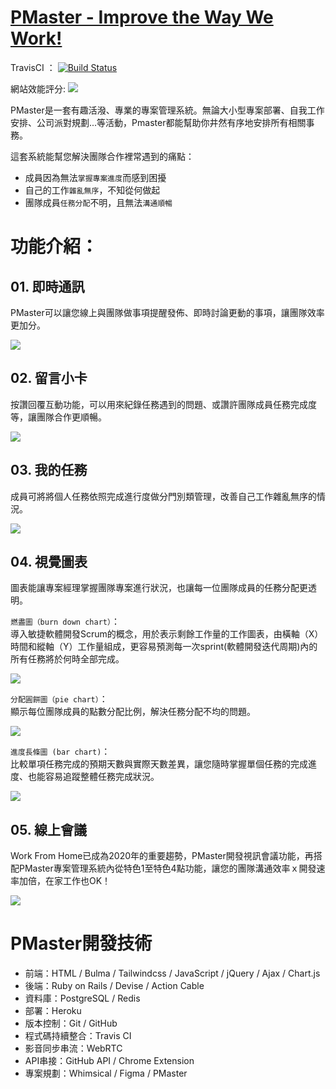 # [PMaster - Improve the Way We Work!](https://www.pmaster.tw/)
TravisCI ： [![Build Status](https://travis-ci.org/https-github-com-tingtinghsu/PMasterProject.svg?branch=DEV)](https://travis-ci.org/https-github-com-tingtinghsu/PMasterProject)

網站效能評分: ![](https://fd-files-production.s3.amazonaws.com/309967/BGiA_q_reNDME3VJcAA5Bw?X-Amz-Expires=300&X-Amz-Date=20201017T101206Z&X-Amz-Algorithm=AWS4-HMAC-SHA256&X-Amz-Credential=AKIAIA2QBI5WP5HA3ZEA/20201017/us-east-1/s3/aws4_request&X-Amz-SignedHeaders=host&X-Amz-Signature=053d5611944fc13a2e0a74d29f0fb937a2d70cebd5b65af9e75d5674f4e435dd)

PMaster是一套有趣活潑、專業的專案管理系統。無論大小型專案部署、自我工作安排、公司派對規劃...等活動，Pmaster都能幫助你井然有序地安排所有相關事務。

這套系統能幫您解決團隊合作裡常遇到的痛點：
- 成員因為無法`掌握專案進度`而感到困擾
- 自己的工作`雜亂無序`，不知從何做起
- 團隊成員`任務分配`不明，且無法`溝通順暢`

# 功能介紹：

## 01. 即時通訊

PMaster可以讓您線上與團隊做事項提醒發佈、即時討論更動的事項，讓團隊效率更加分。 

![](https://i.imgur.com/N1M8OxR.gif)


## 02. 留言小卡

按讚回覆互動功能，可以用來紀錄任務遇到的問題、或讚許團隊成員任務完成度等，讓團隊合作更順暢。  

![](https://i.imgur.com/ISfJ8Ua.gif)

## 03. 我的任務

成員可將將個人任務依照完成進行度做分門別類管理，改善自己工作雜亂無序的情況。  

![](https://i.imgur.com/7vTSVJF.gif)


## 04. 視覺圖表

圖表能讓專案經理掌握團隊專案進行狀況，也讓每一位團隊成員的任務分配更透明。

`燃盡圖（burn down chart）`：  
導入敏捷軟體開發Scrum的概念，用於表示剩餘工作量的工作圖表，由橫軸（X）時間和縱軸（Y）工作量組成，更容易預測每一次sprint(軟體開發迭代周期)內的所有任務將於何時全部完成。

![](https://i.imgur.com/edEHq09.png)  

`分配圓餅圖（pie chart）`：  
顯示每位團隊成員的點數分配比例，解決任務分配不均的問題。  

![](https://i.imgur.com/9EKH3Ch.png)


`進度長條圖 (bar chart)`：  
比較單項任務完成的預期天數與實際天數差異，讓您隨時掌握單個任務的完成進度、也能容易追蹤整體任務完成狀況。  

![](https://i.imgur.com/xtfbFXd.png)

## 05. 線上會議

Work From Home已成為2020年的重要趨勢，PMaster開發視訊會議功能，再搭配PMaster專案管理系統內從特色1至特色4點功能，讓您的團隊溝通效率ｘ開發速率加倍，在家工作也OK！  

![](https://i.imgur.com/mRNuIev.jpg)

# PMaster開發技術  

- 前端：HTML / Bulma / Tailwindcss / JavaScript / jQuery / Ajax / Chart.js
- 後端：Ruby on Rails / Devise / Action Cable
- 資料庫：PostgreSQL / Redis
- 部署：Heroku
- 版本控制：Git / GitHub
- 程式碼持續整合：Travis CI
- 影音同步串流：WebRTC
- API串接：GitHub API / Chrome Extension
- 專案規劃：Whimsical / Figma / PMaster
